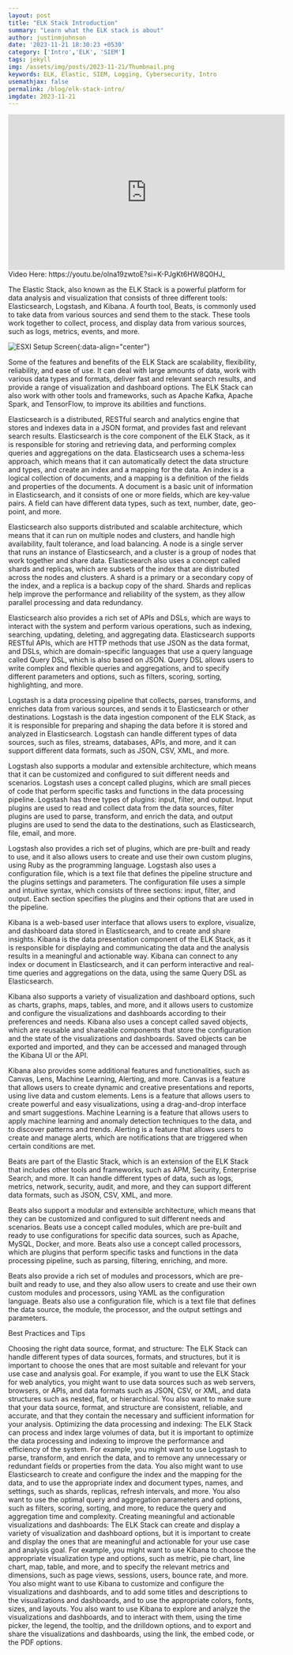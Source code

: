 ```yaml
---
layout: post
title: "ELK Stack Introduction"
summary: "Learn what the ELK stack is about"
author: justinmjohnson
date: '2023-11-21 18:30:23 +0530'
category: ['Intro','ELK', 'SIEM']
tags: jekyll
img: /assets/img/posts/2023-11-21/Thumbnail.png
keywords: ELK, Elastic, SIEM, Logging, Cybersecurity, Intro
usemathjax: false
permalink: /blog/elk-stack-intro/
imgdate: 2023-11-21
---
```


<center><iframe width="560" height="315" src="https://www.youtube.com/embed/olna19zwtoE?si=1Z6Yn6RU3mVl866V" title="YouTube video player" frameborder="0" allow="accelerometer; autoplay; clipboard-write; encrypted-media; gyroscope; picture-in-picture; web-share" allowfullscreen></iframe></center>
Video Here: https://youtu.be/olna19zwtoE?si=K-PJgKt6HW8Q0HJ_

The Elastic Stack, also known as the ELK Stack is a powerful platform for data analysis and visualization that consists of three different tools: Elasticsearch, Logstash, and Kibana. A fourth tool, Beats, is commonly used to take data from various sources and send them to the stack. These tools work together to collect, process, and display data from various sources, such as logs, metrics, events, and more.

![ESXI Setup Screen](/assets/img/posts/{{page.imgdate}}/1.png){:data-align="center"}

Some of the features and benefits of the ELK Stack are scalability, flexibility, reliability, and ease of use. It can deal with large amounts of data, work with various data types and formats, deliver fast and relevant search results, and provide a range of visualization and dashboard options. The ELK Stack can also work with other tools and frameworks, such as Apache Kafka, Apache Spark, and TensorFlow, to improve its abilities and functions.

Elasticsearch is a distributed, RESTful search and analytics engine that stores and indexes data in a JSON format, and provides fast and relevant search results. Elasticsearch is the core component of the ELK Stack, as it is responsible for storing and retrieving data, and performing complex queries and aggregations on the data. Elasticsearch uses a schema-less approach, which means that it can automatically detect the data structure and types, and create an index and a mapping for the data. An index is a logical collection of documents, and a mapping is a definition of the fields and properties of the documents. A document is a basic unit of information in Elasticsearch, and it consists of one or more fields, which are key-value pairs. A field can have different data types, such as text, number, date, geo-point, and more.

Elasticsearch also supports distributed and scalable architecture, which means that it can run on multiple nodes and clusters, and handle high availability, fault tolerance, and load balancing. A node is a single server that runs an instance of Elasticsearch, and a cluster is a group of nodes that work together and share data. Elasticsearch also uses a concept called shards and replicas, which are subsets of the index that are distributed across the nodes and clusters. A shard is a primary or a secondary copy of the index, and a replica is a backup copy of the shard. Shards and replicas help improve the performance and reliability of the system, as they allow parallel processing and data redundancy.

Elasticsearch also provides a rich set of APIs and DSLs, which are ways to interact with the system and perform various operations, such as indexing, searching, updating, deleting, and aggregating data. Elasticsearch supports RESTful APIs, which are HTTP methods that use JSON as the data format, and DSLs, which are domain-specific languages that use a query language called Query DSL, which is also based on JSON. Query DSL allows users to write complex and flexible queries and aggregations, and to specify different parameters and options, such as filters, scoring, sorting, highlighting, and more.

Logstash is a data processing pipeline that collects, parses, transforms, and enriches data from various sources, and sends it to Elasticsearch or other destinations. Logstash is the data ingestion component of the ELK Stack, as it is responsible for preparing and shaping the data before it is stored and analyzed in Elasticsearch. Logstash can handle different types of data sources, such as files, streams, databases, APIs, and more, and it can support different data formats, such as JSON, CSV, XML, and more.

Logstash also supports a modular and extensible architecture, which means that it can be customized and configured to suit different needs and scenarios. Logstash uses a concept called plugins, which are small pieces of code that perform specific tasks and functions in the data processing pipeline. Logstash has three types of plugins: input, filter, and output. Input plugins are used to read and collect data from the data sources, filter plugins are used to parse, transform, and enrich the data, and output plugins are used to send the data to the destinations, such as Elasticsearch, file, email, and more.

Logstash also provides a rich set of plugins, which are pre-built and ready to use, and it also allows users to create and use their own custom plugins, using Ruby as the programming language. Logstash also uses a configuration file, which is a text file that defines the pipeline structure and the plugins settings and parameters. The configuration file uses a simple and intuitive syntax, which consists of three sections: input, filter, and output. Each section specifies the plugins and their options that are used in the pipeline.

Kibana is a web-based user interface that allows users to explore, visualize, and dashboard data stored in Elasticsearch, and to create and share insights. Kibana is the data presentation component of the ELK Stack, as it is responsible for displaying and communicating the data and the analysis results in a meaningful and actionable way. Kibana can connect to any index or document in Elasticsearch, and it can perform interactive and real-time queries and aggregations on the data, using the same Query DSL as Elasticsearch.

Kibana also supports a variety of visualization and dashboard options, such as charts, graphs, maps, tables, and more, and it allows users to customize and configure the visualizations and dashboards according to their preferences and needs. Kibana also uses a concept called saved objects, which are reusable and shareable components that store the configuration and the state of the visualizations and dashboards. Saved objects can be exported and imported, and they can be accessed and managed through the Kibana UI or the API.

Kibana also provides some additional features and functionalities, such as Canvas, Lens, Machine Learning, Alerting, and more. Canvas is a feature that allows users to create dynamic and creative presentations and reports, using live data and custom elements. Lens is a feature that allows users to create powerful and easy visualizations, using a drag-and-drop interface and smart suggestions. Machine Learning is a feature that allows users to apply machine learning and anomaly detection techniques to the data, and to discover patterns and trends. Alerting is a feature that allows users to create and manage alerts, which are notifications that are triggered when certain conditions are met.

Beats are part of the Elastic Stack, which is an extension of the ELK Stack that includes other tools and frameworks, such as APM, Security, Enterprise Search, and more. It can handle different types of data, such as logs, metrics, network, security, audit, and more, and they can support different data formats, such as JSON, CSV, XML, and more.

Beats also support a modular and extensible architecture, which means that they can be customized and configured to suit different needs and scenarios. Beats use a concept called modules, which are pre-built and ready to use configurations for specific data sources, such as Apache, MySQL, Docker, and more. Beats also use a concept called processors, which are plugins that perform specific tasks and functions in the data processing pipeline, such as parsing, filtering, enriching, and more.

Beats also provide a rich set of modules and processors, which are pre-built and ready to use, and they also allow users to create and use their own custom modules and processors, using YAML as the configuration language. Beats also use a configuration file, which is a text file that defines the data source, the module, the processor, and the output settings and parameters.

Best Practices and Tips

Choosing the right data source, format, and structure: The ELK Stack can handle different types of data sources, formats, and structures, but it is important to choose the ones that are most suitable and relevant for your use case and analysis goal. For example, if you want to use the ELK Stack for web analytics, you might want to use data sources such as web servers, browsers, or APIs, and data formats such as JSON, CSV, or XML, and data structures such as nested, flat, or hierarchical. You also want to make sure that your data source, format, and structure are consistent, reliable, and accurate, and that they contain the necessary and sufficient information for your analysis.
Optimizing the data processing and indexing: The ELK Stack can process and index large volumes of data, but it is important to optimize the data processing and indexing to improve the performance and efficiency of the system. For example, you might want to use Logstash to parse, transform, and enrich the data, and to remove any unnecessary or redundant fields or properties from the data. You also might want to use Elasticsearch to create and configure the index and the mapping for the data, and to use the appropriate index and document types, names, and settings, such as shards, replicas, refresh intervals, and more. You also want to use the optimal query and aggregation parameters and options, such as filters, scoring, sorting, and more, to reduce the query and aggregation time and complexity.
Creating meaningful and actionable visualizations and dashboards: The ELK Stack can create and display a variety of visualization and dashboard options, but it is important to create and display the ones that are meaningful and actionable for your use case and analysis goal. For example, you might want to use Kibana to choose the appropriate visualization type and options, such as metric, pie chart, line chart, map, table, and more, and to specify the relevant metrics and dimensions, such as page views, sessions, users, bounce rate, and more. You also might want to use Kibana to customize and configure the visualizations and dashboards, and to add some titles and descriptions to the visualizations and dashboards, and to use the appropriate colors, fonts, sizes, and layouts. You also want to use Kibana to explore and analyze the visualizations and dashboards, and to interact with them, using the time picker, the legend, the tooltip, and the drilldown options, and to export and share the visualizations and dashboards, using the link, the embed code, or the PDF options.